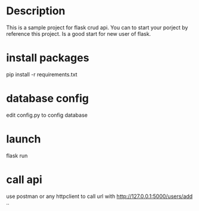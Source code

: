 # Description
This is a sample project for flask crud api. You can to start your porject by reference this project. Is a good start for new user of flask.

# install packages
pip install -r requirements.txt

# database config
edit config.py to config database

# launch 
flask run

# call api
use postman or any httpclient to call url with http://127.0.0.1:5000/users/add  ..

